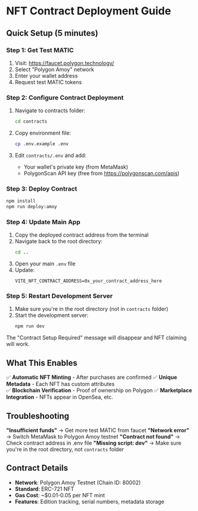 # NFT Contract Deployment Guide

## Quick Setup (5 minutes)

### Step 1: Get Test MATIC
1. Visit: https://faucet.polygon.technology/
2. Select "Polygon Amoy" network
3. Enter your wallet address
4. Request test MATIC tokens

### Step 2: Configure Contract Deployment
1. Navigate to contracts folder:
   ```bash
   cd contracts
   ```

2. Copy environment file:
   ```bash
   cp .env.example .env
   ```

3. Edit `contracts/.env` and add:
   - Your wallet's private key (from MetaMask)
   - PolygonScan API key (free from https://polygonscan.com/apis)

### Step 3: Deploy Contract
```bash
npm install
npm run deploy:amoy
```

### Step 4: Update Main App
1. Copy the deployed contract address from the terminal
2. Navigate back to the root directory:
   ```bash
   cd ..
   ```
3. Open your main `.env` file
4. Update:
   ```
   VITE_NFT_CONTRACT_ADDRESS=0x_your_contract_address_here
   ```

### Step 5: Restart Development Server
1. Make sure you're in the root directory (not in `contracts` folder)
2. Start the development server:
   ```bash
   npm run dev
   ```

The "Contract Setup Required" message will disappear and NFT claiming will work.

## What This Enables

✅ **Automatic NFT Minting** - After purchases are confirmed
✅ **Unique Metadata** - Each NFT has custom attributes  
✅ **Blockchain Verification** - Proof of ownership on Polygon
✅ **Marketplace Integration** - NFTs appear in OpenSea, etc.

## Troubleshooting

**"Insufficient funds"** → Get more test MATIC from faucet
**"Network error"** → Switch MetaMask to Polygon Amoy testnet
**"Contract not found"** → Check contract address in .env file
**"Missing script: dev"** → Make sure you're in the root directory, not `contracts` folder

## Contract Details
- **Network**: Polygon Amoy Testnet (Chain ID: 80002)
- **Standard**: ERC-721 NFT
- **Gas Cost**: ~$0.01-0.05 per NFT mint
- **Features**: Edition tracking, serial numbers, metadata storage